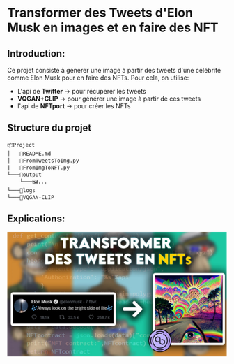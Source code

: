 # __Transformer des Tweets d'Elon Musk en images et en faire des NFT__

## Introduction:
Ce projet consiste à génerer une image à partir des tweets d'une célébrité comme Elon Musk pour en faire des NFTs. Pour cela, on utilise:
- L'api de **Twitter** &rarr; pour récuperer les tweets
- **VQGAN+CLIP** &rarr; pour générer une image à partir de ces tweets
- l'api de **NFTport** &rarr; pour créer les NFTs

## Structure du projet
```
📦Project
│   📜README.md
│   📜FromTweetsToImg.py 
|   📜FromImgToNFT.py
└───📂output
    └───🖼️...
└───📂logs
└───📂VQGAN-CLIP
```
## Explications:

<span style="display:block;text-align:center">

[![](miniature.jpg#center)](https://www.youtube.com/watch?v=4QC_Pp04vP4)

</span>